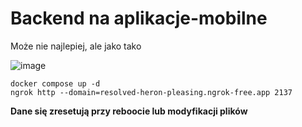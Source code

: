 # Backend na aplikacje-mobilne

Może nie najlepiej, ale jako tako

![image](https://github.com/mkaszkowiak-cs-put/aplikacje-mobilne-backend/assets/6163715/85196258-72a3-4bcb-8025-96f4a32cbded)

```
docker compose up -d
ngrok http --domain=resolved-heron-pleasing.ngrok-free.app 2137
```

**Dane się zresetują przy reboocie lub modyfikacji plików**
